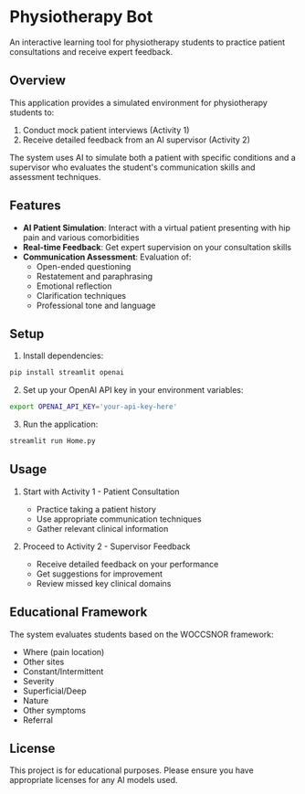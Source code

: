 # Physiotherapy Bot

An interactive learning tool for physiotherapy students to practice patient consultations and receive expert feedback.

## Overview

This application provides a simulated environment for physiotherapy students to:
1. Conduct mock patient interviews (Activity 1)
2. Receive detailed feedback from an AI supervisor (Activity 2)

The system uses AI to simulate both a patient with specific conditions and a supervisor who evaluates the student's communication skills and assessment techniques.

## Features

- **AI Patient Simulation**: Interact with a virtual patient presenting with hip pain and various comorbidities
- **Real-time Feedback**: Get expert supervision on your consultation skills
- **Communication Assessment**: Evaluation of:
  - Open-ended questioning
  - Restatement and paraphrasing
  - Emotional reflection
  - Clarification techniques
  - Professional tone and language

## Setup

1. Install dependencies:
```bash
pip install streamlit openai
```

2. Set up your OpenAI API key in your environment variables:
```bash
export OPENAI_API_KEY='your-api-key-here'
```

3. Run the application:
```bash
streamlit run Home.py
```

## Usage

1. Start with Activity 1 - Patient Consultation
   - Practice taking a patient history
   - Use appropriate communication techniques
   - Gather relevant clinical information

2. Proceed to Activity 2 - Supervisor Feedback
   - Receive detailed feedback on your performance
   - Get suggestions for improvement
   - Review missed key clinical domains

## Educational Framework

The system evaluates students based on the WOCCSNOR framework:
- Where (pain location)
- Other sites
- Constant/Intermittent
- Severity
- Superficial/Deep
- Nature
- Other symptoms
- Referral

## License

This project is for educational purposes. Please ensure you have appropriate licenses for any AI models used.